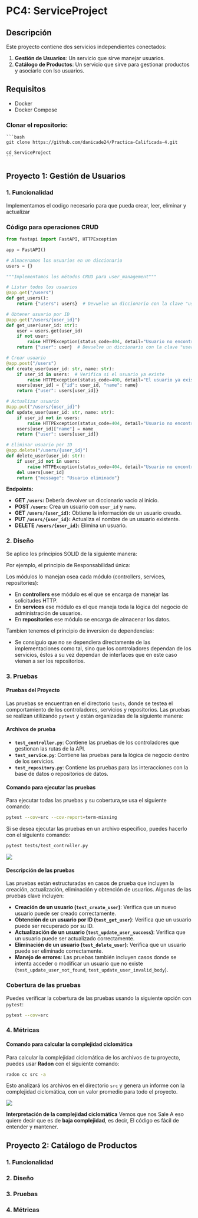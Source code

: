 # PC4: ServiceProject

## Descripción
Este proyecto contiene dos servicios independientes conectados:
1. **Gestión de Usuarios**: Un servicio que sirve manejar usuarios.
2. **Catálogo de Productos**: Un servicio que sirve para gestionar productos y asociarlo con lso usuarios.

## Requisitos
- Docker
- Docker Compose

### Clonar el repositorio:
    ```bash
    git clone https://github.com/danicade24/Practica-Calificada-4.git

    cd ServiceProject
    ``` 

## Proyecto 1: Gestión de Usuarios

### 1. Funcionalidad

Implementamos el codigo necesario para que pueda crear, leer, eliminar y actualizar 

### Código para operaciones CRUD
```python
from fastapi import FastAPI, HTTPException

app = FastAPI()

# Almacenamos los usuarios en un diccionario
users = {}

"""Implementamos los métodos CRUD para user_management"""

# Listar todos los usuarios
@app.get("/users")
def get_users():
    return {"users": users}  # Devuelve un diccionario con la clave "users"

# Obtener usuario por ID
@app.get("/users/{user_id}")
def get_user(user_id: str):
    user = users.get(user_id)
    if not user:
        raise HTTPException(status_code=404, detail="Usuario no encontrado")
    return {"user": user}  # Devuelve un diccionario con la clave "user"

# Crear usuario
@app.post("/users")
def create_user(user_id: str, name: str):
    if user_id in users:  # Verifica si el usuario ya existe
        raise HTTPException(status_code=400, detail="El usuario ya existe")
    users[user_id] = {"id": user_id, "name": name}
    return {"user": users[user_id]}

# Actualizar usuario
@app.put("/users/{user_id}")
def update_user(user_id: str, name: str):
    if user_id not in users:
        raise HTTPException(status_code=404, detail="Usuario no encontrado")
    users[user_id]["name"] = name
    return {"user": users[user_id]}

# Eliminar usuario por ID
@app.delete("/users/{user_id}")
def delete_user(user_id: str):
    if user_id not in users:
        raise HTTPException(status_code=404, detail="Usuario no encontrado")
    del users[user_id]
    return {"message": "Usuario eliminado"}
```

**Endpoints:**
   - **GET `/users`:** Debería devolver un diccionario vacio al inicio.
   - **POST `/users`:** Crea un usuario con `user_id` y `name`.
   - **GET `/users/{user_id}`:** Obtiene la información de un usuario creado.
   - **PUT `/users/{user_id}`:** Actualiza el nombre de un usuario existente.
   - **DELETE `/users/{user_id}`:** Elimina un usuario.


### 2. Diseño

Se aplico los principios SOLID de la siguiente manera:

Por ejemplo, el principio de Responsabilidad única:

Los módulos lo manejan osea cada módulo (controllers, services, repositories):
- En **controllers** ese módulo es el que se encarga de manejar las solicitudes HTTP.
- En **services** ese módulo es el que maneja toda la lógica del negocio de administración de usuarios.
- En **repositories** ese módulo se encarga de almacenar los datos.


Tambien tenemos el principio de inversion de dependencias:

- Se consiguio que no se dependiera directamente de las implementaciones como tal, sino que los controladores dependan de los servicios, éstos a su vez dependan de interfaces que en este caso vienen a ser los repositorios.


### 3. Pruebas

#### **Pruebas del Proyecto**

Las pruebas se encuentran en el directorio `tests`, donde se testea el comportamiento de los controladores, servicios y repositorios. Las pruebas se realizan utilizando `pytest` y están organizadas de la siguiente manera:

#### **Archivos de prueba**
- **`test_controller.py`**: Contiene las pruebas de los controladores que gestionan las rutas de la API.
- **`test_service.py`**: Contiene las pruebas para la lógica de negocio dentro de los servicios.
- **`test_repository.py`**: Contiene las pruebas para las interacciones con la base de datos o repositorios de datos.

#### **Comando para ejecutar las pruebas**
Para ejecutar todas las pruebas y su cobertura,se usa el siguiente comando:

```bash
pytest --cov=src --cov-report=term-missing
```

Si se desea ejecutar las pruebas en un archivo específico, puedes hacerlo con el siguiente comando:

```bash
pytest tests/test_controller.py
```

![](docs/test1.png)

#### **Descripción de las pruebas**
Las pruebas están estructuradas en casos de prueba que incluyen la creación, actualización, eliminación y obtención de usuarios. Algunas de las pruebas clave incluyen:

- **Creación de un usuario (`test_create_user`)**: Verifica que un nuevo usuario puede ser creado correctamente.
- **Obtención de un usuario por ID (`test_get_user`)**: Verifica que un usuario puede ser recuperado por su ID.
- **Actualización de un usuario (`test_update_user_success`)**: Verifica que un usuario puede ser actualizado correctamente.
- **Eliminación de un usuario (`test_delete_user`)**: Verifica que un usuario puede ser eliminado correctamente.
- **Manejo de errores**: Las pruebas también incluyen casos donde se intenta acceder o modificar un usuario que no existe (`test_update_user_not_found`, `test_update_user_invalid_body`).

### **Cobertura de las pruebas**
Puedes verificar la cobertura de las pruebas usando la siguiente opción con `pytest`:

```bash
pytest --cov=src
```

### 4. Métricas

#### **Comando para calcular la complejidad ciclomática**
Para calcular la complejidad ciclomática de los archivos de tu proyecto, puedes usar **Radon** con el siguiente comando:

```bash
radon cc src -a
```

Esto analizará los archivos en el directorio `src` y genera un informe con la complejidad ciclomática, con un valor promedio para todo el proyecto.

![](docs/complejidad.png)

 **Interpretación de la complejidad ciclomática**
 Vemos que nos Sale A eso quiere decir que es de **baja complejidad**, es decir, El código es fácil de entender y mantener.



## Proyecto 2: Catálogo de Productos

### 1. Funcionalidad

### 2. Diseño

### 3. Pruebas

### 4. Métricas
